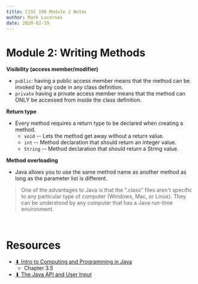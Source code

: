 ```yaml
---
title: CISC 190 Module 2 Notes
author: Mark Lucernas
date: 2020-02-19
---
```


# Module 2: Writing Methods

**Visibility (access member/modifier)**

  - `public`: having a public access member means that the method can be invoked
    by any code in any class definition.
  - `private` having a private access member means that the method can ONLY be
    accessed from inside the class definition.

**Return type**

  - Every method requires a return type to be declared when creating a method.
    * `void` -- Lets the method get away without a return value.
    * `int` -- Method declaration that should return an integer value.
    * `String` -- Method declaration that should return a String value.

**Method overloading**

  - Java allows you to use the same method name as another method as long as the
    parameter list is different.

> One of the advantages to Java is that the ".class" files aren't specific to
any particular type of computer (Windows, Mac, or Linux). They can be understood
by any computer that has a Java run-time environment.

<br>

# Resources

- [⬇ Intro to Computing and Programming in Java](file:../../../../files/spring-2020/CISC-190/java_book_mediaComp_ch1-4.pdf)
    * Chapter 3.5
- [⬇ The Java API and User Input](file:../../../../files/spring-2020/CISC-190/module-4/javaAPIAndUserInput.pdf)
